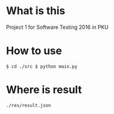 # What is this
Project 1 for Software Testing 2016 in PKU

# How to use
`$ cd ./src
$ python main.py`

# Where is result
`./res/result.json`
